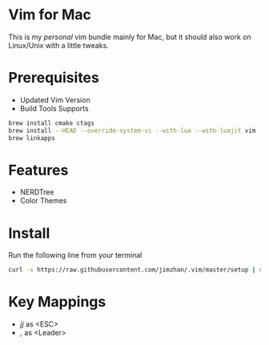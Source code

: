 Vim for Mac
============

This is my *personal* vim bundle mainly for Mac, but it should also work on Linux/Unix with a little tweaks.


Prerequisites
=============

* Updated Vim Version
* Build Tools Supports

```sh
brew install cmake ctags
brew install --HEAD --override-system-vi --with-lua --with-luajit vim
brew linkapps
```

Features
========
- NERDTree
- Color Themes


Install
=======

Run the following line from your terminal

```sh
curl -s https://raw.githubusercontent.com/jimzhan/.vim/master/setup | sh
```

Key Mappings
============
* *jj*  as \<ESC\>
* *,*   as \<Leader\>
